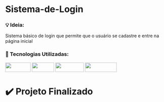 # Sistema-de-Login
### 💡 Ideia:
Sistema básico de login que permite que o usuário se cadastre e entre na página inicial

### 🧰 Tecnologias Utilizadas:
<img height="30" width="80" src="https://img.shields.io/badge/HTML5-E34F26?style=for-the-badge&logo=html5&logoColor=white"/>
<img height="30" width="70" src="https://img.shields.io/badge/PHP-777BB4?style=for-the-badge&logo=php&logoColor=white"/>
<img height="30" width="90" src="https://img.shields.io/badge/MySQL-00000F?style=for-the-badge&logo=mysql&logoColor=white"/>
<img height="30" width="100" src="https://img.shields.io/badge/Bootstrap-563D7C?style=for-the-badge&logo=bootstrap&logoColor=white"/>

# ✔️ Projeto Finalizado 
